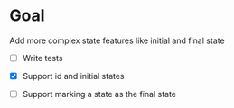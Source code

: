 # Goal

Add more complex state features like initial and final state

- [ ] Write tests
- [X] Support id and initial states
- [ ] Support marking a state as the final state

